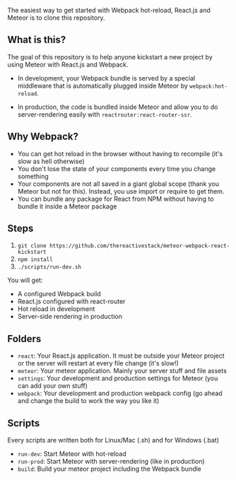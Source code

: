 The easiest way to get started with Webpack hot-reload, React.js and Meteor is to clone this repository.

## What is this?
The goal of this repository is to help anyone kickstart a new project by using Meteor with React.js and Webpack.

- In development, your Webpack bundle is served by a special middleware that is automatically plugged inside Meteor by `webpack:hot-reload`.

- In production, the code is bundled inside Meteor and allow you to do server-rendering easily with `reactrouter:react-router-ssr`.

## Why Webpack?
- You can get hot reload in the browser without having to recompile (it's slow as hell otherwise)
- You don't lose the state of your components every time you change something
- Your components are not all saved in a giant global scope (thank you Meteor but not for this). Instead, you use import or require to get them.
- You can bundle any package for React from NPM without having to bundle it inside a Meteor package

## Steps
1. `git clone https://github.com/thereactivestack/meteor-webpack-react-kickstart`
2. `npm install`
3. `./scripts/run-dev.sh`

You will get:
- A configured Webpack build
- React.js configured with react-router
- Hot reload in development
- Server-side rendering in production

## Folders
- `react`: Your React.js application. It must be outside your Meteor project or the server will restart at every file change (it's slow!)
- `meteor`: Your meteor application. Mainly your server stuff and file assets
- `settings`: Your development and production settings for Meteor (you can add your own stuff)
- `webpack`: Your development and production webpack config (go ahead and change the build to work the way you like it)

## Scripts
Every scripts are written both for Linux/Mac (.sh) and for Windows (.bat)

- `run-dev`: Start Meteor with hot-reload
- `run-prod`: Start Meteor with server-rendering (like in production)
- `build`: Build your meteor project including the Webpack bundle
